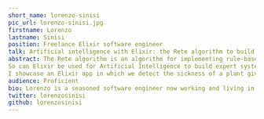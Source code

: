 ```yaml
---
short_name: lorenzo-sinisi
pic_url: lorenzo-sinisi.jpg
firstname: Lorenzo
lastname: Sinisi
position: Freelance Elixir software engineer
talk: Artificial intelligence with Elixir: the Rete algorithm to build Expert Systems
abstract: The Rete algorithm is an algorithm for implementing rule-based systems. It is known as one of the most complex algorithm to implement and it is used in the field of Artificial Intelligence. 
So can Elixir be used for Artificial Intelligence to build expert systems? Let's find out!
I showcase an Elixir app in which we detect the sickness of a plant given a set of symptoms using Retex as the core business logic of the app. I demonstrate that AI on the BEAM works amazingly.
audience: Proficient
bio: Lorenzo is a seasoned software engineer now working and living in Berlin and consulting companies that want to expand their business globally using Elixir and other scalable technologies.
twitter: lorenzosinisi
github: lorenzosinisi
---
```

